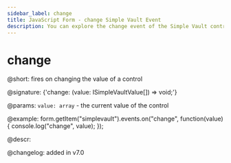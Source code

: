 ```yaml
---
sidebar_label: change
title: JavaScript Form - change Simple Vault Event 
description: You can explore the change event of the Simple Vault control of Form in the documentation of the DHTMLX JavaScript UI library. Browse developer guides and API reference, try out code examples and live demos, and download a free 30-day evaluation version of DHTMLX Suite 7.
---
```


# change

@short: fires on changing the value of a control

@signature: {'change: (value: ISimpleVaultValue[]) => void;'} 

@params:
`value: array` - the current value of the control

@example:
form.getItem("simplevault").events.on("change", function(value) {
    console.log("change", value);
});

@descr:

@changelog: added in v7.0
